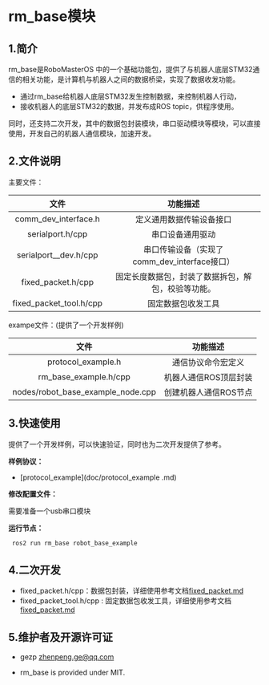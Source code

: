 # rm_base模块

## 1.简介

rm_base是RoboMasterOS 中的一个基础功能包，提供了与机器人底层STM32通信的相关功能，是计算机与机器人之间的数据桥梁，实现了数据收发功能。

* 通过rm_base给机器人底层STM32发生控制数据，来控制机器人行动，
* 接收机器人的底层STM32的数据，并发布成ROS topic，供程序使用。

同时，还支持二次开发，其中的数据包封装模块，串口驱动模块等模块，可以直接使用，开发自己的机器人通信模块，加速开发。

## 2.文件说明

主要文件：

|          文件           |                      功能描述                      |
| :---------------------: | :------------------------------------------------: |
|  comm_dev_interface.h   |              定义通用数据传输设备接口              |
|    serialport.h/cpp     |                  串口设备通用驱动                  |
|  serialport__dev.h/cpp  |    串口传输设备（实现了comm_dev_interface接口）    |
|   fixed_packet.h/cpp    | 固定长度数据包，封装了数据拆包，解包，校验等功能。 |
| fixed_packet_tool.h/cpp |                 固定数据包收发工具                 |

exampe文件：(提供了一个开发样例)

|               文件                |       功能描述        |
| :-------------------------------: | :-------------------: |
|        protocol_example.h         |  通信协议命令宏定义   |
|       rm_base_example.h/cpp       | 机器人通信ROS顶层封装 |
| nodes/robot_base_example_node.cpp | 创建机器人通信ROS节点 |

## 3.快速使用

提供了一个开发样例，可以快速验证，同时也为二次开发提供了参考。

__样例协议：__

* [protocol_example](doc/protocol_example .md)

__修改配置文件：__

需要准备一个usb串口模块

__运行节点：__

```bash 
 ros2 run rm_base robot_base_example
```

## 4.二次开发

* fixed_packet.h/cpp：数据包封装，详细使用参考文档[fixed_packet.md](doc/fixed_packet.md)
* fixed_packet_tool.h/cpp : 固定数据包收发工具，详细使用参考文档[fixed_packet.md](doc/fixed_packet.md)

## 5.维护者及开源许可证

- gezp zhenpeng.ge@qq.com

* rm_base is provided under MIT.